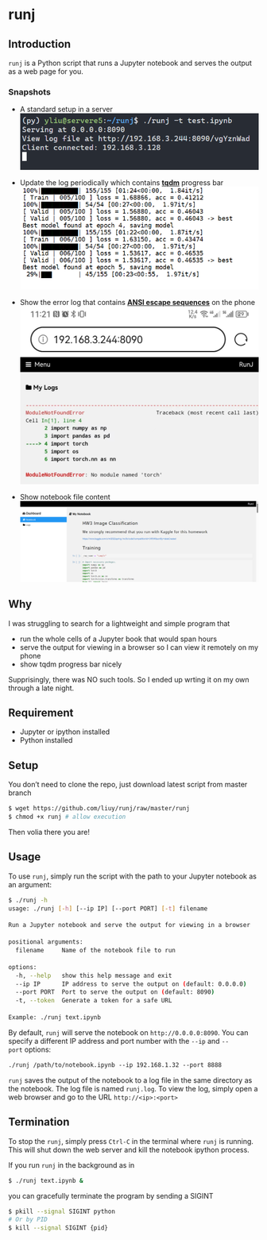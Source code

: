 # runj

## Introduction

`runj` is a Python script that runs a Jupyter notebook and serves the output as a web page for you.

### Snapshots
- A standard setup in a server
![Image text](https://github.com/liuy/runj/blob/master/.images/runj3.png?raw=true)

- Update the log periodically which contains [**tqdm**](https://github.com/tqdm/tqdm) progress bar
![Image text](https://github.com/liuy/runj/blob/master/.images/runj1.png?raw=true)

- Show the error log that contains [**ANSI escape sequences**](https://en.wikipedia.org/wiki/ANSI_escape_code) on the phone
![Image text](https://github.com/liuy/runj/blob/master/.images/runj2.jpg?raw=true)

- Show notebook file content
![Image text](https://github.com/liuy/runj/blob/master/.images/runj4.png?raw=true)

## Why

I was struggling to search for a lightweight and simple program that  

- run the whole cells of a Jupyter book that would span hours
- serve the output for viewing in a browser so I can view it remotely on my phone
- show tqdm progress bar nicely

Supprisingly, there was NO such tools. So I ended up wrting it on my own through a late night.

## Requirement

- Jupyter or ipython installed
- Python installed

## Setup

You don’t need to clone the repo, just download latest script from master branch

```bash
$ wget https://github.com/liuy/runj/raw/master/runj
$ chmod +x runj # allow execution
```

Then volia there you are!

## **Usage**

To use `runj`, simply run the script with the path to your Jupyter notebook as an argument:

```bash
$ ./runj -h
usage: ./runj [-h] [--ip IP] [--port PORT] [-t] filename

Run a Jupyter notebook and serve the output for viewing in a browser

positional arguments:
  filename     Name of the notebook file to run

options:
  -h, --help   show this help message and exit
  --ip IP      IP address to serve the output on (default: 0.0.0.0)
  --port PORT  Port to serve the output on (default: 8090)
  -t, --token  Generate a token for a safe URL

Example: ./runj text.ipynb
```

By default, `runj` will serve the notebook on `http://0.0.0.0:8090`. You can specify a different IP address and port number with the `--ip` and `--port` options:

```bash
./runj /path/to/notebook.ipynb --ip 192.168.1.32 --port 8888
```

`runj` saves the output of the notebook to a log file in the same directory as the notebook. The log file is named `runj.log`. To view the log, simply open a web browser and go to the URL `http://<ip>:<port>`

## Termination

To stop the `runj`, simply press `Ctrl-C` in the terminal where `runj` is running. This will shut down the web server and kill the notebook ipython process. 

If you run `runj` in the background as in

```bash
$ ./runj text.ipynb &
```

you can gracefully terminate the program by sending a SIGINT

```bash
$ pkill --signal SIGINT python
# Or by PID
$ kill --signal SIGINT {pid}
```

